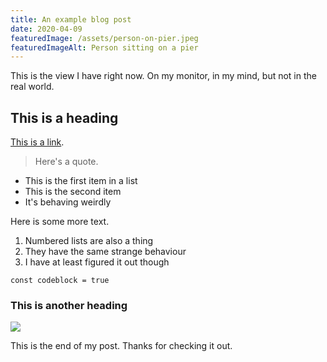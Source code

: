```yaml
---
title: An example blog post
date: 2020-04-09
featuredImage: /assets/person-on-pier.jpeg
featuredImageAlt: Person sitting on a pier
---
```


This is the view I have right now. On my monitor, in my mind, but not in the real world.

## This is a heading

[This is a link](www.google.com).

> Here's a quote.

* This is the first item in a list
* This is the second item
* It's behaving weirdly

Here is some more text.

1. Numbered lists are also a thing
2. They have the same strange behaviour
3. I have at least figured it out though

`const codeblock = true`

### This is another heading

![](/assets/autumn-road.jpeg)

This is the end of my post. Thanks for checking it out.